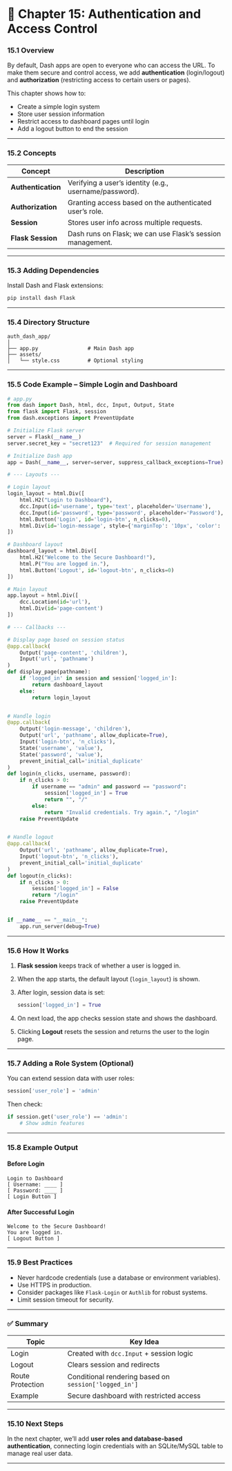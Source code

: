 # 🧭 **Chapter 15: Authentication and Access Control**

### **15.1 Overview**

By default, Dash apps are open to everyone who can access the URL.
To make them secure and control access, we add **authentication** (login/logout) and **authorization** (restricting access to certain users or pages).

This chapter shows how to:

* Create a simple login system
* Store user session information
* Restrict access to dashboard pages until login
* Add a logout button to end the session

---

### **15.2 Concepts**

| Concept            | Description                                                |
| ------------------ | ---------------------------------------------------------- |
| **Authentication** | Verifying a user’s identity (e.g., username/password).     |
| **Authorization**  | Granting access based on the authenticated user’s role.    |
| **Session**        | Stores user info across multiple requests.                 |
| **Flask Session**  | Dash runs on Flask; we can use Flask’s session management. |

---

### **15.3 Adding Dependencies**

Install Dash and Flask extensions:

```bash
pip install dash Flask
```

---

### **15.4 Directory Structure**

```
auth_dash_app/
│
├── app.py                # Main Dash app
├── assets/
│   └── style.css         # Optional styling
```

---

### **15.5 Code Example – Simple Login and Dashboard**

```python
# app.py
from dash import Dash, html, dcc, Input, Output, State
from flask import Flask, session
from dash.exceptions import PreventUpdate

# Initialize Flask server
server = Flask(__name__)
server.secret_key = "secret123"  # Required for session management

# Initialize Dash app
app = Dash(__name__, server=server, suppress_callback_exceptions=True)

# --- Layouts ---

# Login layout
login_layout = html.Div([
    html.H2("Login to Dashboard"),
    dcc.Input(id='username', type='text', placeholder='Username'),
    dcc.Input(id='password', type='password', placeholder='Password'),
    html.Button('Login', id='login-btn', n_clicks=0),
    html.Div(id='login-message', style={'marginTop': '10px', 'color': 'red'})
])

# Dashboard layout
dashboard_layout = html.Div([
    html.H2("Welcome to the Secure Dashboard!"),
    html.P("You are logged in."),
    html.Button('Logout', id='logout-btn', n_clicks=0)
])

# Main layout
app.layout = html.Div([
    dcc.Location(id='url'),
    html.Div(id='page-content')
])

# --- Callbacks ---

# Display page based on session status
@app.callback(
    Output('page-content', 'children'),
    Input('url', 'pathname')
)
def display_page(pathname):
    if 'logged_in' in session and session['logged_in']:
        return dashboard_layout
    else:
        return login_layout


# Handle login
@app.callback(
    Output('login-message', 'children'),
    Output('url', 'pathname', allow_duplicate=True),
    Input('login-btn', 'n_clicks'),
    State('username', 'value'),
    State('password', 'value'),
    prevent_initial_call='initial_duplicate'
)
def login(n_clicks, username, password):
    if n_clicks > 0:
        if username == "admin" and password == "password":
            session['logged_in'] = True
            return "", "/"
        else:
            return "Invalid credentials. Try again.", "/login"
    raise PreventUpdate


# Handle logout
@app.callback(
    Output('url', 'pathname', allow_duplicate=True),
    Input('logout-btn', 'n_clicks'),
    prevent_initial_call='initial_duplicate'
)
def logout(n_clicks):
    if n_clicks > 0:
        session['logged_in'] = False
        return "/login"
    raise PreventUpdate


if __name__ == "__main__":
    app.run_server(debug=True)
```

---

### **15.6 How It Works**

1. **Flask session** keeps track of whether a user is logged in.
2. When the app starts, the default layout (`login_layout`) is shown.
3. After login, session data is set:

   ```python
   session['logged_in'] = True
   ```
4. On next load, the app checks session state and shows the dashboard.
5. Clicking **Logout** resets the session and returns the user to the login page.

---

### **15.7 Adding a Role System (Optional)**

You can extend session data with user roles:

```python
session['user_role'] = 'admin'
```

Then check:

```python
if session.get('user_role') == 'admin':
    # Show admin features
```

---

### **15.8 Example Output**

#### Before Login

```
Login to Dashboard
[ Username: ____ ]
[ Password: ____ ]
[ Login Button ]
```

#### After Successful Login

```
Welcome to the Secure Dashboard!
You are logged in.
[ Logout Button ]
```

---

### **15.9 Best Practices**

* Never hardcode credentials (use a database or environment variables).
* Use HTTPS in production.
* Consider packages like `Flask-Login` or `Authlib` for robust systems.
* Limit session timeout for security.

---

### ✅ **Summary**

| Topic            | Key Idea                                              |
| ---------------- | ----------------------------------------------------- |
| Login            | Created with `dcc.Input` + session logic              |
| Logout           | Clears session and redirects                          |
| Route Protection | Conditional rendering based on `session['logged_in']` |
| Example          | Secure dashboard with restricted access               |

---

### **15.10 Next Steps**

In the next chapter, we’ll add **user roles and database-based authentication**, connecting login credentials with an SQLite/MySQL table to manage real user data.

---

